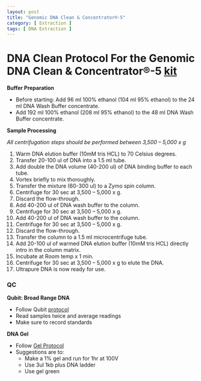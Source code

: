 ```yaml
---
layout: post
title: "Genomic DNA Clean & Concentrator®-5"
category: [ Extraction ]
tags: [ DNA Extraction ]
---
```


# DNA Clean Protocol For the Genomic DNA Clean & Concentrator®-5 [kit](https://www.zymoresearch.com/collections/genomic-dna-clean-concentrator-gdcc/products/zr-96-genomic-dna-clean-concentrator-5-kit) 

**Buffer Preparation**

- Before starting: Add 96 ml 100% ethanol (104 ml 95% ethanol) to the 24 ml DNA Wash Buffer concentrate. 
- Add 192 ml 100% ethanol (208 ml 95% ethanol) to the 48 ml DNA Wash Buffer concentrate.

**Sample Processing**

*All centrifugation steps should be performed between 3,500 – 5,000 x g*

1. Warm DNA elution buffer (10mM tris HCL) to 70 Celsius degrees.
2. Transfer 20-100 ul of DNA into a 1.5 ml tube. 
3. Add double the DNA volume (40-200 ul) of DNA binding buffer to each tube.
4. Vortex briefly to mix thoroughly.
5. Transfer the mixture (60-300 ul) to a Zymo spin column.
6. Centrifuge for 30 sec at 3,500 – 5,000 x g.
7. Discard the flow-through.
8. Add 40-200 ul of DNA wash buffer to the column.
9. Centrifuge for 30 sec at 3,500 – 5,000 x g.
10. Add 40-200 ul of DNA wash buffer to the column.
11. Centrifuge for 30 sec at 3,500 – 5,000 x g.
12. Discard the flow-through.
13. Transfer the column to a 1.5 ml microcentrifuge tube.
14. Add 20-100 ul of warmed DNA elution buffer (10mM tris HCL) directly intro in the column matrix.
15. Incubate at Room temp x 1 min.
16. Centrifuge for 30 sec at 3,500 – 5,000 x g to elute the DNA.
17. Ultrapure DNA is now ready for use.

### QC

**Qubit: Broad Range DNA**  
- Follow Qubit [protocol](https://github.com/meschedl/PPP-Lab-Resources/blob/master/Protocols_and_Lab_Resources/DNA_Quality_Control/Qubit-Assay-Protocol.md)
- Read samples twice and average readings
- Make sure to record standards

**DNA Gel**
- Follow [Gel Protocol](https://github.com/meschedl/PPP-Lab-Resources/blob/master/Protocols_and_Lab_Resources/DNA_Quality_Control/Agrose-Gel-Protocol.md)
- Suggestions are to:
  - Make a 1% gel and run for 1hr at 100V
  - Use 3ul 1kb plus DNA ladder
  - Use gel green
